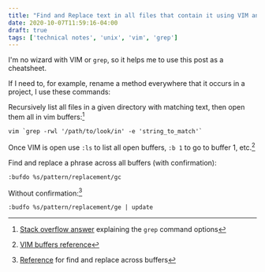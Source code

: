 ```yaml
---
title: "Find and Replace text in all files that contain it using VIM and grep"
date: 2020-10-07T11:59:16-04:00
draft: true
tags: ['technical notes', 'unix', 'vim', 'grep']
---
```


I'm no wizard with VIM or `grep`, so it helps me to use this post as a cheatsheet.

If I need to, for example, rename a method everywhere that it occurs in a project, I use these commands:

Recursively list all files in a given directory with matching text, then open them all in vim buffers:[^1]

```
vim `grep -rwl '/path/to/look/in' -e 'string_to_match'`
```

Once VIM is open use `:ls` to list all open buffers, `:b 1` to go to buffer 1, etc.[^2]

Find and replace a phrase across all buffers (with confirmation):

```
:bufdo %s/pattern/replacement/gc
```

Without confirmation:[^3]

```
:budfo %s/pattern/replacement/ge | update
```

[^1]: [Stack overflow answer](https://stackoverflow.com/a/16957078) explaining the `grep` command options
[^2]: [VIM buffers reference](https://vim.fandom.com/wiki/Vim_buffer_FAQ)
[^3]: [Reference](https://vim.fandom.com/wiki/Search_and_replace_in_multiple_buffers) for find and replace across buffers 
